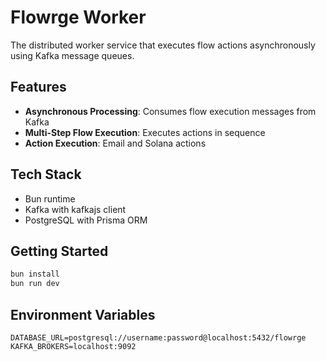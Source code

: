 # Flowrge Worker

The distributed worker service that executes flow actions asynchronously using Kafka message queues.

## Features

- **Asynchronous Processing**: Consumes flow execution messages from Kafka
- **Multi-Step Flow Execution**: Executes actions in sequence
- **Action Execution**: Email and Solana actions

## Tech Stack

- Bun runtime
- Kafka with kafkajs client
- PostgreSQL with Prisma ORM

## Getting Started

```bash
bun install
bun run dev
```

## Environment Variables

```env
DATABASE_URL=postgresql://username:password@localhost:5432/flowrge
KAFKA_BROKERS=localhost:9092
```